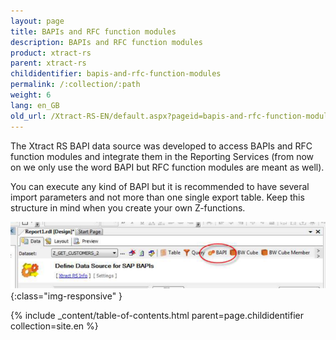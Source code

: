 ```yaml
---
layout: page
title: BAPIs and RFC function modules
description: BAPIs and RFC function modules
product: xtract-rs
parent: xtract-rs
childidentifier: bapis-and-rfc-function-modules
permalink: /:collection/:path
weight: 6
lang: en_GB
old_url: /Xtract-RS-EN/default.aspx?pageid=bapis-and-rfc-function-modules
---
```


The Xtract RS BAPI data source was developed to access BAPIs and RFC function modules and integrate them in the Reporting Services (from now on we only use the word BAPI but RFC function modules are meant as well).

You can execute any kind of BAPI but it is recommended to have several import parameters and not more than one single export table. Keep this structure in mind when you create your own Z-functions.

![BAPI-RFC](/img/content/BAPI-RFC.png){:class="img-responsive" }

{% include _content/table-of-contents.html parent=page.childidentifier collection=site.en %}
